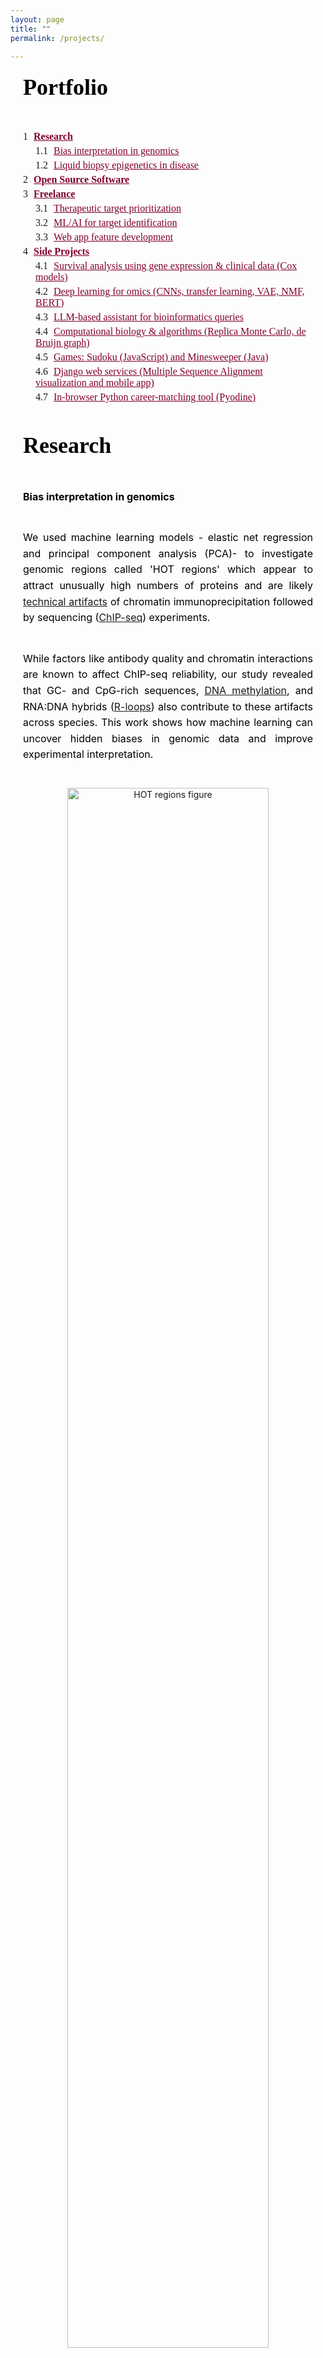 ```yaml
---
layout: page
title: ""
permalink: /projects/

---
```


<style>

h1, .page-title {
  font-family: 'Cormorant Garamond', serif;
    font-size: 36px;
    font-weight: bold;
    color: black;
    text-align: center;
    margin-bottom: 10px;
}
h2 {
  font-family: 'Cormorant Garamond', serif;
    font-size: 36px;
    color: black;
    line-height: 1.6;
    text-align: justify;           /* Justify the text itself */
    max-width: 600px;              /* Restrict paragraph width */
    margin: 0 auto 40px auto;      /* Center the block itself */
    padding: 0 20px;               /* Optional: adds side padding for extra visual balance */
}

.degrees {
  font-family: 'Cormorant Garamond', serif;
    font-size: 16px;
    text-transform: uppercase;
    letter-spacing: 1px;
    text-align: center;
    color: black;
    margin-bottom: 30px;
}

.intro-bio {
  font-family: 'Inter', sans-serif;
    font-size: 16px;
    color: black;
    line-height: 1.6;
    text-align: justify;           /* Justify the text itself */
    max-width: 600px;              /* Restrict paragraph width */
    margin: 0 auto 40px auto;      /* Center the block itself */
    padding: 0 20px;               /* Optional: adds side padding for extra visual balance */
}


.social-icons {
    text-align: center;
    margin: 15px 0 25px 0;
}

.social-icons a {
    display: inline-block;
    font-size: 28px; /* adjust icon size */
    color: #990033;    /* or gray if preferred */
    margin: 0 10px;  /* space between icons */
    text-decoration: none;
}

.social-icons a:hover {
    color: #555555;
}

.mytext {
  font-family: 'Inter', sans-serif;
    font-size: 16px;
    color: black;
    line-height: 1.6;
    text-align: justify;           /* Justify the text itself */
    max-width: 600px;              /* Restrict paragraph width */
    margin: 0 auto 40px auto;      /* Center the block itself */
    padding: 0 20px;               /* Optional: adds side padding for extra visual balance */

}

ol {
  font-family: 'Georgia', serif;
    font-size: 16px;
    
}
.main-content ol {
  font-family: 'Georgia', serif;
  font-size: 16px;
  margin-left: 20px;
}

ol li a {
    color: #80002a; /* your accent color */
    text-decoration: none;
}

ol li a:hover {
    text-decoration: underline;
}
/* Main ToC block */
.toc-wrapper {
    max-width: 600px;
    margin: 0 auto 40px auto;
    padding: 0 20px;
    text-align: left;
}

.toc-list {
    list-style: none;
    counter-reset: item;
    font-family: 'Georgia', serif;
    font-size: 16px;
    padding-left: 0;
}

/* List items and numbering */
.toc-list li {
    display: block;
    margin: 5px 0;
    counter-increment: item;
}

.toc-list li:before {
    content: counters(item, ".") " ";
    margin-right: 5px;
    font-weight: normal;
}

/* Nested list handling */
.toc-list ol {
    counter-reset: item;
    list-style: none;
    padding-left: 20px;
    margin: 5px 0;
}

/* Links inside the ToC */
.toc-list a {
    text-decoration: underline;
    color: #80002a;
}

.toc-list a:hover {
    color: black;
}

.software-block {
  display: flex;
  align-items: center;
  max-width: 600px;
    margin: 0 auto 40px auto;
    padding: 0 20px;
    text-align: left;
}

.software-logo {
  width: 110px;
  height: auto;
  margin-right: 20px;
}

.software-text {
  font-family: 'Cormorant Garamond', serif;
  font-size: 18px;
  color: black;
  line-height: 1.5;
}

.software-text a {
  color: #80002a;
  text-decoration: none;
}

.software-text a:hover {
  text-decoration: underline;
}

.emphasize {
  color: #80002a;  /* subtle burgundy or your brand color */
  font-weight: 500; /* medium weight for softer emphasis */
}
</style>


<!--   -->
<!-- list of chapters -->
<!--   -->


<h2 id="projects">Portfolio</h2>


<div class="toc-wrapper">
<ol class="toc-list">
    <li>
      <strong><a href="#research">Research</a></strong>
      <ol>
        <li><a href="#genomics">Bias interpretation in genomics</a></li>
        <li><a href="#cfDNA">Liquid biopsy epigenetics in disease</a></li>
      </ol>
    </li>
    <li>
      <strong><a href="#opensource">Open Source Software</a></strong>
    </li>
    <li>
      <strong><a href="#freelance">Freelance</a></strong>
      <ol>
        <li><a href="#target">Therapeutic target prioritization</a></li>
        <li><a href="#mltarget">ML/AI for target identification</a></li>
        <li><a href="#igv">Web app feature development</a></li>
      </ol>
    </li>
    <li>
      <strong><a href="#sideprojects">Side Projects</a></strong>
      <ol>
        <li><a href="#survival">Survival analysis using gene expression & clinical data (Cox models)</a></li>
        <li><a href="#dlomics">Deep learning for omics (CNNs, transfer learning, VAE, NMF, BERT)</a></li>
        <li><a href="#llm">LLM-based assistant for bioinformatics queries</a></li>
        <li><a href="#algorithms">Computational biology & algorithms (Replica Monte Carlo, de Bruijn graph)</a></li>
        <li><a href="#games">Games: Sudoku (JavaScript) and Minesweeper (Java)</a></li>
        <li><a href="#django">Django web services (Multiple Sequence Alignment visualization and mobile app)</a></li>
        <li><a href="#pyodine">In-browser Python career-matching tool (Pyodine)</a></li>
      </ol>
    </li>
</ol>
</div>




<!--   -->
<!-- Research -->
<!--   -->

<h2 id="research">Research</h2>



<!-- Bias detection and interpretation in genomics experiment -->
<p class="mytext" id="genomics"><strong>Bias interpretation in genomics</strong></p>

<p class="mytext">
  We used machine learning models - elastic net regression and principal component analysis (PCA)-
  to investigate genomic regions called 'HOT regions' 
  which appear to attract unusually high numbers of proteins and 
  are likely 
  <a href="https://pmc.ncbi.nlm.nih.gov/articles/PMC4538825/" target="_blank">technical artifacts</a>
  of chromatin immunoprecipitation followed by sequencing 
  (<a href="https://www.nature.com/articles/nrg2641" target="_blank">ChIP-seq</a>) experiments.
</p>





<p class="mytext">
  While factors like antibody quality and chromatin interactions are known to affect ChIP-seq reliability, 
  our study revealed that GC- and CpG-rich sequences, 
  <a href="https://www.nature.com/articles/npp2012112" target="_blank">DNA methylation</a>,
   and RNA:DNA hybrids 
  (<a href="https://www.nature.com/articles/s41580-022-00474-x" target="_blank">R-loops</a>)
   also contribute to these artifacts across species. This work shows how machine learning can uncover hidden biases in 
   genomic data and improve experimental interpretation.
</p>


<p class="mytext">

  <figure style="text-align: center; max-width: 700px; margin: 0 auto;">
    <img src="/img/hot.png" alt="HOT regions figure" style="width: 80%; height: 80%;">
  
    <figcaption class="mytext" style="text-align: center; font-family: 'Georgia', serif; font-size: 14px; color: #555; margin-top: 10px;">
      Figure: Unexpected ChIP-seq signals appear in HOT regions even without the target protein (KO ChIP-seq). 
      The barplot shows how often these regions are detected as bound - 
      HOT regions correspond to the top 1% of genomic regions with the highest protein binding signals (99th percentile).


    </figcaption>
  </figure>
</p>

  <p class="mytext">
    <a href="https://doi.org/10.1093/nar/gkv681" target="_blank">
      Publication: Wreczycka K et al, Nucleic Acids Research, 2019
    </a>
  </p>
  


<!-- cfDNA methylation biomarkers in acute coronary syndrome -->
<p class="mytext" id="cfDNA"><strong>Liquid biopsy epigenetics in disease</strong></p>

<p class="mytext"><span style="color:#505050; font-weight:bold;">DNA methylation biomarkers in acute coronary syndrome (blood-derived cfDNA)</span></p>

<p class="mytext">
  We explored circulating cell-free DNA (<a href="https://doi.org/10.1038/s41571-020-00457-x" target="_blank">cfDNA</a>) methylation 
  as a non-invasive biomarker for acute coronary syndrome (ACS),
  based on the principle that damaged tissues release DNA into the bloodstream.
</p>

<p class="mytext">
  Using cfDNA methylation profiles, we differentiated ACS subtypes and identified cell type-specific DNA methylation
  markers to trace the origin of cfDNA. Hundreds of methylation markers linked to cardiovascular conditions and inflammation 
  were identified and validated in an independent cohort, highlighting the potential of cfDNA methylation for ACS diagnosis.
</p>

<p class="mytext">
  <figure style="text-align: center; max-width: 700px; margin: 0 auto;">
    <img src="/img/cfndaacs.png" alt="HOT regions figure" style="width: 30%; height: 30%;">
  
    <figcaption class="mytext" style="text-align: center; font-family: 'Georgia', serif; font-size: 14px; color: #555; margin-top: 10px;">
      Figure: PCA of 254 differentially methylated regions linked to ACS severity using linear models.
    </figcaption>
  </figure>
</p>

<p class="mytext">
  <a href="https://doi.org/10.1093/nargab/lqad061" target="_blank">
  Publication: Rafael R C Cuadrat et al, NAR Genomics and Bioinformatics, 2023
  </a>
</p>




<!-- DNA methylation in neuroblastoma -->
<p class="mytext"><span style="color:#505050; font-weight:bold;">DNA methylation profiling in neuroblastoma (solid tissues and urine-derived cfDNA)</span></p>

<p class="mytext">
  Neuroblastoma is a pediatric cancer ranging from mild to aggressive forms. While genetic changes explain some variability, 
  we showed that DNA methylation plays a key role in its progression. 
  In collaboration with Charité Hospital (Berlin), we analyzed primary tumor tissues and urine cfDNA 
  using bisulfite-seq and RNA-seq, identifying methylation patterns 
  distinguishing high- and low-risk tumors. We also linked MYCN-driven 
  methylation changes to disrupted transcription factor networks, highlighting potential targets for therapies.
</p>

<p class="mytext" style="text-align: center;">
  <img src="/img/neuroblastoma_clustering.png" alt="Neuroblastoma clustering" style="width: 80%; max-width: 600px;">
</p>
<p class="mytext" style="text-align: center; font-size: 14px; color: #555;">
  Figure: Methylation-based clustering of neuroblastoma patients using differentially methylated CpGs.
</p>

<!-- 
<p class="mytext" style="text-align: center;">
  <img src="/img/neuroblastoma_networks.png" alt="Neuroblastoma networks" style="width: 60%; max-width: 500px;">
</p>
<p class="mytext" style="text-align: center; font-size: 14px; color: #555;">
  Figure: (A) Regulatory networks based on motif activity in MYCN-amplified and high-risk tumors. 
  (B) Enriched gene pathways including transcription factors binding to E-box DNA motifs.
</p>
-->




<!--   -->
<!-- Open source software -->
<!--   -->

<h2 id="opensource">Open source software</h2>


<!-- Genomation-->

<div class="software-block mytext">
  <img src="{{ '/img/genomation.png' | relative_url }}" alt="Genomation logo" class="software-logo">
  <div class="software-text">
    <p><em>genomation</em> – a Bioconductor R package designed to simplify genomic feature and interval analysis. It includes functions for reading BED/GFF files as GRanges, summarizing features over regions, creating enrichment plots or heatmaps, and annotating regions with exons, introns, or promoters.</p>
  </div>
</div>


<p class="mytext" style="font-family: 'Cormorant Garamond', serif;">
  <a href="https://github.com/BIMSBbioinfo/genomation" target="_blank">https://github.com/BIMSBbioinfo/genomation</a>,
  developed in the team of Dr. Altuna Akalin at Bioinformatics and Omics Data Science Platform at 
<a href="https://www.mdc-berlin.de/bioinformatics" target="_blank">MDC BIMSB.</a>
</p>



<!-- Pigx -->
<div class="software-block">
    <img src="{{ '/img/pigx.png' | relative_url }}" alt="pigx logo" class="software-logo">

  <div class="software-text">
    <p><em>PiGx</em> – a collection of genomics pipelines implemented using Snakemake, Python, and R. Each pipeline is easily configured with a sample sheet and a simple settings file. PiGx generates comprehensive, interactive HTML reports that summarize key findings from your samples.</p>
  </div>
</div>


<p class="mytext" style="font-family: 'Cormorant Garamond', serif;">
  <a href="https://github.com/BIMSBbioinfo/pigx" target="_blank">
    https://github.com/BIMSBbioinfo/pigx</a>,
  developed in the team of Dr. Altuna Akalin at Bioinformatics and Omics Data Science Platform at 
<a href="https://www.mdc-berlin.de/bioinformatics" target="_blank">MDC BIMSB.</a>
</p>


<!-- Motif activity -->

<div class="software-block">
  <img src="{{ '/img/motifActivity.png' | relative_url }}" alt="motifActivity logo" class="software-logo">


  <div class="software-text">
    <p><em>motifActivity</em> – an R package for identifying key transcription factors (TFs) responsible for changes in gene expression or epigenetic marks across samples. It predicts TF activity profiles using input data from RNA-seq, BS-seq, ChIP-seq, ATAC-seq, and similar methods, combined with a set of DNA motifs.</p>
  </div>
</div>

<p class="mytext" style="font-family: 'Cormorant Garamond', serif;">
  <a href="https://github.com/katwre/motifActivity" target="_blank">
    https://github.com/katwre/motifActivity</a>,
  developed in the team of Dr. Altuna Akalin at Bioinformatics and Omics Data Science Platform at 
<a href="https://www.mdc-berlin.de/bioinformatics" target="_blank">MDC BIMSB.</a>

</p>









<!--   -->
<!-- Freelance -->
<!--   -->

<h2 id="freelance">Freelance</h2>


<!-- Prioritization of therapeutic targets in clinical trials  -->
<p class="mytext" id="target"><strong>Prioritization of therapeutic targets in clinical trials</strong></p>

<p class="mytext"><span style="color:#505050; font-weight:bold;">Visualization and survival analysis of biomarkers</span></p>

<p class="mytext">
We developed interactive visualizations, including oncoprints, to highlight key biomarkers in patients with limited treatment options. These visual summaries help uncover genomic alterations and support identifying new therapeutic targets.
</p>

<p class="mytext">
We focused on patients from clinical trial databases facing poor outcomes or lacking effective therapies. Our statistical analyses, including survival analysis, demonstrate the clinical relevance of nominated targets.
</p>

<p class="mytext" style="text-align:center;">
  <img src="{{ '/img/oncoprint_modified.png' | relative_url }}" style="max-width:65%;">
  <img src="{{ '/img/survival_analysis.png' | relative_url }}" style="max-width:65%;">
</p>

<p class="mytext" style="text-align:center; font-size: 14px; color: #555;">Figure: Example of biomarker visualization and survival analysis.
</p>


<p class="mytext" id="mltarget"><span style="color:#505050; font-weight:bold;">Machine learning/AI for target identification</span></p>

<p class="mytext">
To prioritize therapeutic targets, we applied <a href="https://cseweb.ucsd.edu/~elkan/posonly.pdf" target="_blank">Positive and Unlabeled (PU) learning</a>, ideal for cases where only confirmed targets are known. PU classifiers helped distinguish potential targets using gene expression, mutations, and therapy annotations.
</p>
<p class="mytext" style="text-align:center;">
  <img src="{{ '/img/PUlearning.png' | relative_url }}" style="max-width:100%;">
</p>

<p class="mytext" style="text-align:center; font-size: 14px; color: #555;">
Figure: PU learning principle (figure adapted from <a href="https://techblog.ing.pl/blog/podstawy-positive-unlabeled-learning" target="_blank">a blogpost</a>).
</p>


<p class="mytext">
  Additionally, we utilized autoencoders to uncover hidden patterns and prioritize key molecular features in an unsupervised way.
  </p>
<p class="mytext" style="text-align:center;">
  <img src="{{ 'img/variational-autoencoder.png' | relative_url }}" style="max-width:70%;max-height:90%">
</p>


<p class="mytext" style="text-align:center; font-size: 14px; color: #555;">
Figure: Schematic of a Variational Autoencoder (figure adapted from <a href="https://avandekleut.github.io/vae/" target="_blank">a blogpost</a>).
</p>




<!-- Web app feature development  -->
<p class="mytext" id="igv"><strong>Web app feature development</strong></p>

<p class="mytext">
  I contributed to enhancing the 
  <a href="https://igv.org/app/" target="_blank">IGV web application</a>, 
  an interactive tool for visual exploration of genomic data 
  (<a href="https://github.com/igvteam/igv-webapp" target="_blank">source code</a>).
  Built with JavaScript and Python, this tool allows visualization of both public and in-house datasets.
  </p>
  
  <ul class="mytext" style="list-style-type: disc; margin-left: 110px;">
    <li>Enabled dynamic visualization of new in-house genomic datasets.</li>
    <li>Added highlighting of genomic regions of interest (e.g., genetic variants).</li>
    <li>Developed new display options for RefSeq and GENCODE annotations:
      <ul>
        <li>Collapse/expand all transcript isoforms.</li>
        <li>Extend selected gene isoforms for detailed view.</li>
        <li>Added controls to adjust track widths for optimal display.</li>
      </ul>
    </li>
    <li>Linked visualized tracks to their source databases.</li>
    <li>Implemented command-line tool for automated snapshots of defined genes or regions.</li>
  </ul>
  
  
  <div style="text-align: center;">
      <img src="{{ 'img/igv_original.png' | relative_url }}" style="max-width: 70%; height: auto;">

    <div class="mytext" style="font-size: 14px; color: #555;">
      Figure: Example IGV web app view showing genomic data tracks.
    </div>
  </div>




<!--   -->
<!-- Side projects -->
<!--   -->


<h2 id="sideprojects">Side projects</h2>


<!-- survival  -->
<p class="mytext" id="survival"><strong>Survival analysis using gene expression & clinical data (Cox models)</strong></p>


<p class="mytext">
I developed several survival models to predict the risk of mortality or relapse in newly diagnosed multiple myeloma patients, using baseline clinical and/or gene expression data.The workflow involved RNA-seq preprocessing, unsupervised exploratory analysis (PCA, clustering), and multiple survival modeling strategies - Cox regression, random survival forests, LASSO-based feature selection, and pathway-informed models - evaluated using the C-index.

</p>

<div style="text-align: center;">
  <img src="{{ 'img/survival_classification.png' | relative_url }}" width="550" height="300">
  <p class="mytext" style="text-align: center;font-size: 0.9em; color: #666;">Figure: C-index comparison of multiple survival models.</p>
</div>

<div style="text-align: center;">
  <img src="{{ 'img/surival_probability.png' | relative_url }}" width="200" height="200">
  <p class="mytext" style="text-align: center;font-size: 0.9em; color: #666;">Figure: Kaplan–Meier plot of the best performing model.</p>
</div>

<p class="mytext" style="font-family: 'Cormorant Garamond', serif;">
<a href="https://github.com/katwre/survival_analysis/tree/main/" target="_blank">https://github.com/katwre/survival_analysis/tree/main/</a>
</p>





<!--   -->
<!-- DL in omics  -->
<!--   -->


<p class="mytext" id="dlomics"><strong>Deep learning for omics (CNNs, transfer learning, VAE, NMF, BERT)</strong></p>


<!-- cnn  -->
<p class="mytext" id="cnn"><strong>CNNs and transfer learning for image classification tasks based on chest X-rays</strong></p>

<p class="mytext">
I applied convolutional neural networks (CNNs) to classify chest X-ray images using both 224×224 and 64×64 pixel inputs, aiming to explore whether lightweight models can retain sufficient diagnostic power for image-based classification tasks. In addition to training a baseline CNN from scratch, I employed transfer learning with pretrained convolutional backbones such as ResNet to evaluate whether pretrained models could further enhance classification performance on chest X-ray images.
</p>

<div style="display: flex; justify-content: center; gap: 20px;">

  <div style="text-align: center;">
    <img src="{{ 'img/xray.jpeg' | relative_url }}" width="200" height="200">
    <p style="font-size: 0.9em; color: #666;">Healthy</p>
  </div>

  <div style="text-align: center;">
    <img src="{{ 'img/xray_pneumonia.jpeg' | relative_url }}" width="200" height="200">
    <p style="font-size: 0.9em; color: #666;">Pneumonia</p>
  </div>

</div>

<p style="text-align: center; font-size: 0.9em; color: #666; margin-top: 10px;">
  Figure: Example X-ray images of a healthy individual and a pneumonia patient.
</p>


<p class="mytext" style="font-family: 'Cormorant Garamond', serif;">
<a href="https://github.com/katwre/ML-projects/blob/main/CNN_and_TransferLearning_Xray/" target="_blank">https://github.com/katwre/ML-projects/blob/main/CNN_and_TransferLearning_Xray/</a>
</p>


<!--  Autoencoder -->
<p class="mytext" id="ae"><strong>Autoencoder for scRNA-seq dimensionality reduction and data imputation</strong></p>

<p class="mytext">
I developed a simple autoencoder with a custom loss function for imputing missing values in single-cell RNA-seq data. The approach was inspired by the method proposed by Badsha et al. (https://www.ncbi.nlm.nih.gov/pmc/articles/PMC7144625/).
</p>

<div style="text-align: center;">
  <img src="{{ 'img/ae_imputed.png' | relative_url }}" width="400" height="300">
  <p class="mytext" style="text-align: center;font-size: 0.9em; color: #666;">Figure: Imputed scRNA-seq.</p>
</div>


<div style="text-align: center;">
  <img src="{{ 'img/imputed.png' | relative_url }}" width="400" height="250">
  <p class="mytext" style="text-align: center;font-size: 0.9em; color: #666;">Figure: Model's output and the true gene expression values. Non-imputed data (blue): where the model reconstructed known values. Imputed data (orange): where the model predicted missing (masked) values.</p>
</div>


<p class="mytext" style="font-family: 'Cormorant Garamond', serif;">
<a href="https://github.com/katwre/ML-projects/tree/main/autoencoder_scRNAseq/" target="_blank">https://github.com/katwre/ML-projects/tree/main/autoencoder_scRNAseq/</a>
</p>


<!--  vae_federated -->
<p class="mytext" id="vae_federated"><strong>Variational autoencoder (VAE) to mitigate batch effects in scRNA-seq using federated learning</strong></p>


<p class="mytext">
This project explored a scVI model (variational autoencoder for single-cell data) in a federated setting using the Flower framework (Flower.ai) and the SecAgg+ secure aggregation protocol. For comparison, the same model was also trained in a centralized setting.
</p>

<div style="text-align: center;">
  <img src="{{ 'img/Gene_Expression_UMAP_before_correction.png' | relative_url }}" width="600" height="200">
  <p class="mytext" style="text-align: center;font-size: 0.9em; color: #666;">Figure: Baseline Gene Expression UMAP.</p>
</div>

<div style="text-align: center;">
  <img src="{{ 'img/Gene_Expression_UMAP_after_correction_centralized.png' | relative_url }}" width="600" height="200">
  <p class="mytext" style="text-align: center;font-size: 0.9em; color: #666;">Figure: Centralized scVI Model.</p>
</div>

<div style="text-align: center;">
  <img src="{{ 'img/Gene_Expression_UMAP_after_correction_federated.png' | relative_url }}" width="600" height="200">
  <p class="mytext" style="text-align: center;font-size: 0.9em; color: #666;">Figure: Federated scVI Model.</p>
</div>


<p class="mytext" style="font-family: 'Cormorant Garamond', serif;">
<a href="https://github.com/katwre/ML-projects/tree/main/federated_learning_scRNA-seq/" target="_blank">https://github.com/katwre/ML-projects/tree/main/federated_learning_scRNA-seq/</a>
</p>




<!--  deconvolution -->
<p class="mytext" id="deconvolution"><strong>VAE, BERT, semi-supervised NMF and lasso/ridge/elastic net for the cell type deconvolution</strong></p>


<p class="mytext">
This project studies cell-free DNA (cfDNA) fragments that circulate in the blood. These fragments originate from many different cell types across the body. When tissues are damaged or diseased, they release more DNA than usual, altering the overall composition of cfDNA in the bloodstream. By identifying which cell types the DNA comes from, we can gain an early view of tissue health and disease signals.

I applied several deconvolution methods to estimate cell type proportions from bulk DNA methylation data. Regression-based approaches (NNLS, Lasso, Ridge, Elastic Net) model methylation profiles as mixtures of reference cell types. In addition, I developed:
<ul class="mytext">
      <li>A variational autoencoder (VAE) that reconstructs CpG profiles while jointly predicting cell type proportions.</li>
      <li>A semi-supervised NMF (ssNMF) that anchors factorization to known reference signatures.</li>
      <li>A lightweight transformer model, treating CpG regions as tokens with embeddings and self-attention to capture genomic dependencies.</li>
</ul>  

<div style="text-align: center;">
  <img src="{{ 'img/deconvlution_bsseq.png' | relative_url }}" width="600" height="200">
  <p class="mytext" style="text-align: center;font-size: 0.9em; color: #666;">Figure: Deconvolution of the DNA methylation signal from blood DNA sequenced using Bisulfite-seq.</p>
</div>
</p>

<p class="mytext" style="font-family: 'Cormorant Garamond', serif;">
<a href="https://github.com/katwre/ML-projects/blob/main/VAE_NMF_Transformer_regression_cfDNA/" target="_blank">https://github.com/katwre/ML-projects/blob/main/VAE_NMF_Transformer_regression_cfDNA/</a>
</p>




<!--  LLM -->
<p class="mytext" id="llm"><strong>LLM-based assistant for bioinformatics queries</strong></p>

<p class="mytext">
This project explored an AI-powered assistant that helps researchers ask questions about biology in plain English and automatically turns them into SPARQL queries against public databases:

<ul class="mytext">
  <li>UniProt - proteins, sequences, and annotations</li>
  <li>OMA - orthologs and evolutionary relationships</li>
  <li>Bgee - gene expression across species</li>
</ul>

</p>


<p class="mytext">
The assistant is powered by LLMs (Mistral, Llama via Groq, Ollama) combined with retrieval-augmented generation (RAG) using Qdrant and FastEmbed. You can interact with the assistant either in the terminal/CLI or through a simple chat web app (Chainlit web UI).

Key goals:
<ul class="mytext">
      <li>Allow researchers to query complex biological knowledge bases witha nice web interface.</li>
      <li>Validate and execute queries automatically.</li>
      <li>Provide results summarized in plain language.</li>
</ul>  
</p>

<div style="text-align: center;">
  <img src="{{ 'img/ChainlitwebUI_1.png' | relative_url }}" width="600" height="400">
  <p class="mytext" style="text-align: center;font-size: 0.9em; color: #666;">Figure: A web UI for prompting an LLM of choice (Mistral, Llama via Groq, Ollama).</p>
</div>


<p class="mytext" style="font-family: 'Cormorant Garamond', serif;">
<a href="https://github.com/katwre/ML-projects/tree/main/llm-biodata/" target="_blank">https://github.com/katwre/ML-projects/tree/main/llm-biodata/</a>
</p>





<!--  -->
<!-- Computational biology & algorithms (Replica Monte Carlo, de Bruijn graph) -->
<!--  -->

<p class="mytext" id="algorithms"><strong>Computational biology & algorithms (Replica Monte Carlo, de Bruijn graph, Eulerian walk)</strong></p>


<!-- Protein Folding -->
<p class="mytext" id="rmc"><strong>Protein Folding in the HP Model (Replica Monte Carlo)</strong></p>

<p class="mytext">
  Implementation of simulated annealing and replica exchange Monte Carlo algorithm for protein folding in the Hydrophobic Polar (HP) model in Python and NumPy. The HP model simplifies protein folding by using hydrophobic (H) and polar (P) amino acids on a square lattice. Metropolis–Hastings algorithm enables sampling protein configurations based on the Boltzmann distribution.
</p>


<div style="text-align: center;">
  <img src="{{ 'img/HPmodel1.png' | relative_url }}" width="300" height="200">
  <p class="mytext" style="text-align: center;font-size: 0.9em; color: #666;">Figure: HP model protein folding schematic in 2D lattice. Filled, black circles represent hydrophobic residues while unfilled circles represent polar residues. The conformation above yields an optimal energy score in the HP model of -2. The two hydrophobic contacts contributing to the score are between residues 4 and 13 and between residues 5 and 12 (<a href="https://doi.org/10.1186/1471-2105-8-342" target="_blank">Thachuk et al. 2007</a>).</p>
</div>


<p class="mytext" style="text-align: center;font-family: 'Cormorant Garamond', serif;">
<a href="https://github.com/katwre/bioinformatics-projects/tree/master/Molecular_Dynamics" target="_blank">https://github.com/katwre/bioinformatics-projects/tree/master/Molecular_Dynamics</a>
</p>



<!-- Genome Assembly -->
<p class="mytext" id="debrujn"><strong>Genome assembly (de Bruijn graph, Eulerian walk)</strong></p>

<p class="mytext">
Implementation of de Bruijn graph-based genome assembly with Eulerian walk to reconstruct DNA sequences from k-mers. Includes short-read assembly principles based on publications by <a href="https://doi.org/10.1038/nbt.2023" target="_blank" rel="noopener">Compeau et al. (2011)</a> and <a href="https://doi.org/10.1073/pnas.171285098" target="_blank" rel="noopener">Pevzner et al. (2001)</a>
</p>

<div style="text-align: center;">
  <img src="{{ 'img/deBruijngraph.png' | relative_url }}" style="max-width: 400px; width: 70%;">
  <p class="mytext" style="text-align: center;font-size: 0.9em; color: #666;">Figure: a schematic example of creating a de Bruijn graph from a DNA sequence containing repeats (Compeau et al. 2011).</p>
</div>


<p class="mytext">
My focus was on modern short-read assembly algorithms construct a de Bruijn graph by representing all k-mer prefixes and suffixes as nodes and then drawing edges that represent k-mers having a particular prefix and suffix. For example, the k-mer edge ATG has prefix AT and suffix TG. Finding an Eulerian cycle allows one to reconstruct the genome by forming an alignment in which each successive k-mer (from successive edges) is shifted by one position. This generates the same cyclic genome sequence without performing the computationally expensive task of finding a Hamiltonian cycle (as shown in the figure below).
</p>


<div style="text-align: center;">
  <img src="{{ 'img/Euleriancycle.png' | relative_url }}" style="max-width: 500px; width: 70%;">
  <p class="mytext" style="text-align: center;font-size: 0.9em; color: #666;">Figure: Two strategies for genome assembly: from Hamiltonian cycles to Eulerian cycles (Pevzner et al. 2001). My focus was on the Eulerian cycle (subfigure d).</p>
</div>


<p class="mytext" style="font-family: 'Cormorant Garamond', serif;">
<a href="https://github.com/katwre/bioinformatics-projects/tree/master/genome_assembly" target="_blank">https://github.com/katwre/bioinformatics-projects/tree/master/genome_assembly</a>
</p>

<hr>


<!--  -->
<!-- Games  -->
<!--  -->

<p class="mytext" id="games"><strong>Games: Sudoku (JavaScript) and Minesweeper (Java)</strong></p>




<!-- Sudoku -->


<p class="mytext" id="sudoku"><strong>Sudoku</strong></p>

<p class="mytext">A simple Sudoku game implemented in JavaScript and JQuery. </p>

<div style="text-align: center;">
  <img src="{{ 'img/sudoku.png' | relative_url }}" width="400" height="300">
</div>
<p class="mytext" style="font-family: 'Cormorant Garamond', serif;">
<a href="https://github.com/katwre/sudoku" target="_blank">https://github.com/katwre/sudoku</a>



<!-- Minesweeper -->

<p class="mytext" id="minesweeper"><strong>Minesweeper</strong></p>

<p class="mytext">A classic Minesweeper game implemented in Java using SWING and AWT libraries.</p>

<div style="text-align: center;">
  <img src="{{ 'img/minesweeper.png' | relative_url }}" width="200" height="230">
</div>
<p class="mytext" style="font-family: 'Cormorant Garamond', serif;">
<a href="https://github.com/katwre/Minesweeper" target="_blank">https://github.com/katwre/Minesweeper</a>
</p>

<hr>



<!-- Django Web-Services -->
<p class="mytext" id="django"><strong>Django-Based Web Services</strong></p>
<p class="mytext">
Django-based server for Multiple Sequence Alignment (MSA) visualization - <a href="https://github.com/freesci/MSA-vis-project" target="_blank">https://github.com/freesci/MSA-vis-project</a>

</p>
<p class="mytext">
Mobile application using Django, manifesto app, and localStorage - <a href="https://github.com/katwre/phone_application" target="_blank">https://github.com/katwre/phone_application</a>
</p>

<hr>


<!-- Discover Career Match -->
<p class="mytext" id="pyodine"><strong>Discover Your Career Match (Pyodine)</strong></p>
<p class="mytext">
Interactive tool that matches careers to users based on their personality profile (Big Five personality traits). Runs directly in the browser via Pyodide.
</p>

<div style="text-align: center;">
  <img src="{{ 'img/personalities.png' | relative_url }}" alt="PCA plot of careers based on personality traits" style="max-width: 70%; max-height: 70%; border: 1px solid #ccc; box-shadow: 2px 2px 6px #ddd;">

  <p class="mytext" style="text-align: center;font-size: 0.9em; color: #666;">Figure: PCA plot showing career matches based on personality profile.</p>
</div>
<p class="mytext" style="font-family: 'Cormorant Garamond', serif;">
  <a href="https://github.com/katwre/Personalities" target="_blank">https://github.com/katwre/Personalities</a>
  </p>


